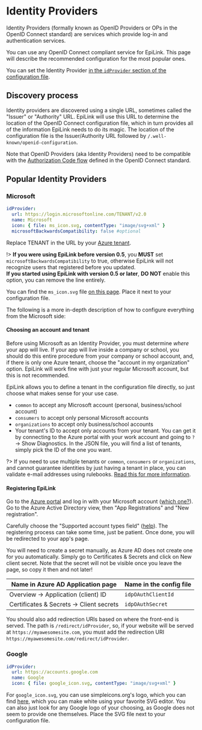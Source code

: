 # Identity Providers

Identity Providers (formally known as OpenID Providers or OPs in the OpenID Connect standard) are services which provide log-in and authentication services.

You can use any OpenID Connect compliant service for EpiLink. This page will describe the recommended configuration for the most popular ones.

You can set the Identity Provider [in the `idProvider` section of the configuration file](MaintainerGuide.md#identity-provider).

## Discovery process

Identity providers are discovered using a single URL, sometimes called the "Issuer" or "Authority" URL. EpiLink will use this URL to determine the location of the OpenID Connect configuration file, which in turn provides all of the information EpiLink needs to do its magic. The location of the configuration file is the Issuer/Authority URL followed by `/.well-known/openid-configuration`.

Note that OpenID Providers (aka Identity Providers) need to be compatible with the [Authorization Code flow](https://openid.net/specs/openid-connect-core-1_0.html#CodeFlowAuth) defined in the OpenID Connect standard.

## Popular Identity Providers

### Microsoft

```yaml
idProvider:
  url: https://login.microsoftonline.com/TENANT/v2.0
  name: Microsoft
  icon: { file: ms_icon.svg, contentType: "image/svg+xml" }
  microsoftBackwardsCompatibility: false #optional
```

Replace TENANT in the URL by your [Azure tenant](#choosing-an-account-and-tenant).

!> **If you were using EpiLink before version 0.5**, you **MUST** set `microsoftBackwardsCompatibility` to true, otherwise EpiLink will not recognize users that registered before you updated. <br>**If you started using EpiLink with version 0.5 or later**, **DO NOT** enable this option, you can remove the line entirely.

You can find the `ms_icon.svg` file [on this page](https://docs.microsoft.com/en-us/azure/active-directory/develop/howto-add-branding-in-azure-ad-apps#visual-guidance-for-app-acquisition:~:text=To%20download%20the%20official%20Microsoft%20logo,then%20save%20it%20to%20your%20computer.). Place it next to your configuration file.

The following is a more in-depth description of how to configure everything from the Microsoft side:

#### Choosing an account and tenant

Before using Microsoft as an Identity Provider, you must determine *where* your app will live. If your app will live inside a company or school, you should do this entire procedure from your company or school account, and, if there is only one Azure tenant, choose the "account in my organization" option. EpiLink will work fine with just your regular Microsoft account, but this is not recommended.

EpiLink allows you to define a tenant in the configuration file directly, so just choose what makes sense for your use case. 

* `common` to accept any Microsoft account (personal, business/school account)
* `consumers` to accept only personal Microsoft accounts
* `organizations` to accept only business/school accounts
* Your tenant's ID to accept only accounts from your tenant. You can get it by connecting to the Azure portal with your work account and going to `?` -> Show Diagnostics. In the JSON file, you will find a list of tenants, simply pick the ID of the one you want.

?> If you need to use multiple tenants or `common`, `consumers` or `organizations`, and cannot guarantee identities by just having a tenant in place, you can validate e-mail addresses using rulebooks. [Read this for more information](Rulebooks.md#e-mail-validation).

#### Registering EpiLink

Go to the [Azure portal](https://portal.azure.com) and log in with your Microsoft account ([which one?](#choosing-an-account-and-tenants)). Go to the Azure Active Directory view, then "App Registrations" and "New registration".

Carefully choose the "Supported account types field" ([help](#choosing-an-account-and-tenants)). The registering process can take some time, just be patient. Once done, you will be redirected to your app's page.

You will need to create a secret manually, as Azure AD does not create one for you automatically. Simply go to Certificates & Secrets and click on New client secret. Note that the secret will not be visible once you leave the page, so copy it then and not later!

| Name in Azure AD Application page        | Name in the config file |
| ---------------------------------------  | ----------------------- |
| Overview -> Application (client) ID      | `idpOAuthClientId`     |
| Certificates & Secrets -> Client secrets | `idpOAuthSecret`       |

You should also add redirection URIs based on where the front-end is served. The path is `/redirect/idProvider`, so, if your website will be served at `https://myawesomesite.com`, you must add the redirection URI `https://myawesomesite.com/redirect/idProvider`.

### Google

```yaml
idProvider:
  url: https://accounts.google.com
  name: Google
  icon: { file: google_icon.svg, contentType: "image/svg+xml" }
```

For `google_icon.svg`, you can use simpleicons.org's logo, which you can find [here](https://simpleicons.org/icons/google.svg), which you can make white using your favorite SVG editor. You can also just look for any Google logo of your choosing, as Google does not seem to provide one themselves. Place the SVG file next to your configuration file.
